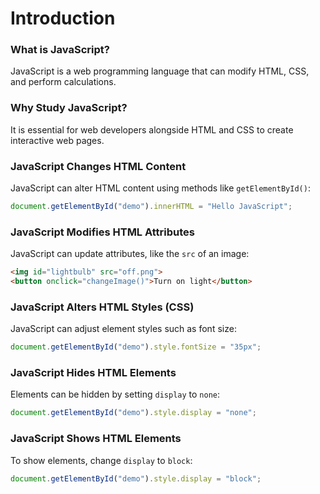 # Introduction

### What is JavaScript?

JavaScript is a web programming language that can modify HTML, CSS, and perform calculations.

### Why Study JavaScript?

It is essential for web developers alongside HTML and CSS to create interactive web pages.

### JavaScript Changes HTML Content

JavaScript can alter HTML content using methods like `getElementById()`:

```javascript
document.getElementById("demo").innerHTML = "Hello JavaScript";
```

### JavaScript Modifies HTML Attributes

JavaScript can update attributes, like the `src` of an image:

```html
<img id="lightbulb" src="off.png">
<button onclick="changeImage()">Turn on light</button>
```

### JavaScript Alters HTML Styles (CSS)

JavaScript can adjust element styles such as font size:

```javascript
document.getElementById("demo").style.fontSize = "35px";
```

### JavaScript Hides HTML Elements

Elements can be hidden by setting `display` to `none`:

```javascript
document.getElementById("demo").style.display = "none";
```

### JavaScript Shows HTML Elements

To show elements, change `display` to `block`:

```javascript
document.getElementById("demo").style.display = "block";
```
